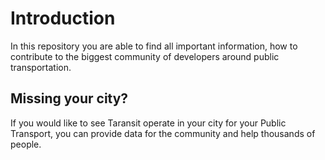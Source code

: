 # Introduction
In this repository you are able to find all important information, how to contribute to the biggest community of developers around public transportation.

## Missing your city? 
If you would like to see Taransit operate in your city for your Public Transport, you can provide data for the community and help thousands of people.

